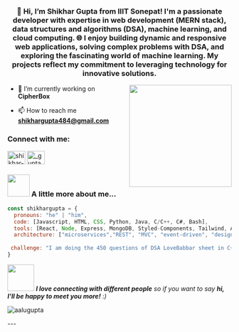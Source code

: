 
<h3 align="center">👋 Hi, I’m Shikhar Gupta from IIIT Sonepat! I'm a passionate developer with expertise in web development (MERN stack), data structures and algorithms (DSA), machine learning, and cloud computing. 🌐 I enjoy building dynamic and responsive web applications, solving complex problems with DSA, and exploring the fascinating world of machine learning. My projects reflect my commitment to leveraging technology for innovative solutions.</h3>
<img align='right' src="https://media1.giphy.com/media/v1.Y2lkPTc5MGI3NjExY2pnMHJoam1iY2Y1bW90Y3dncG0yeHNmeWdtNWRxc2R6M2hnMDdndCZlcD12MV9pbnRlcm5hbF9naWZfYnlfaWQmY3Q9cw/5eLDrEaRGHegx2FeF2/giphy.webp" width="230">

- 🔭 I’m currently working on **CipherBox**

- 📫 How to reach me **shikhargupta484@gmail.com**

<h3 align="left">Connect with me:</h3>
<p align="left">
<a href="https://linkedin.com/in/shikhar-gupta-389552251" target="blank"><img align="center" src="https://raw.githubusercontent.com/rahuldkjain/github-profile-readme-generator/master/src/images/icons/Social/linked-in-alt.svg" alt="shikhar-gupta-389552251" height="30" width="40" /></a>
<a href="https://instagram.com/_gupta_shikhar" target="blank"><img align="center" src="https://raw.githubusercontent.com/rahuldkjain/github-profile-readme-generator/master/src/images/icons/Social/instagram.svg" alt="_gupta_shikhar" height="30" width="40" /></a>
</p>




### <img src="https://media.giphy.com/media/VgCDAzcKvsR6OM0uWg/giphy.gif" width="50"> A little more about me...  

```javascript
const shikhargupta = {
  pronouns: "he" | "him",
  code: [Javascript, HTML, CSS, Python, Java, C/C++, C#, Bash],
  tools: [React, Node, Express, MongoDB, Styled-Components, Tailwind, Arch-Linux, AmazonWebServices, Flask, Tensorflow, Numpy, Pandas, ScikitLearn, Docker],
  architecture: ["microservices","REST", "MVC", "event-driven", "design system pattern"],
  
 challenge: "I am doing the 450 questions of DSA LoveBabbar sheet in C++"
}
```

<img src="https://media.giphy.com/media/LnQjpWaON8nhr21vNW/giphy.gif" width="60"> <em><b>I love connecting with different people</b> so if you want to say <b>hi, I'll be happy to meet you more!</b> :)</em>

<p><img align="center" src="https://github-readme-stats.vercel.app/api/top-langs?username=aalugupta&show_icons=true&locale=en&layout=compact" alt="aalugupta" /></p>
---
